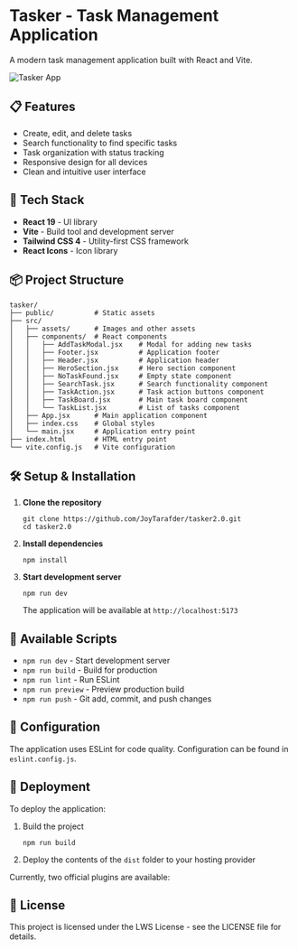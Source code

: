 # Tasker - Task Management Application

A modern task management application built with React and Vite.

![Tasker App](https://via.placeholder.com/800x400?text=Tasker+App)

## 📋 Features

- Create, edit, and delete tasks
- Search functionality to find specific tasks
- Task organization with status tracking
- Responsive design for all devices
- Clean and intuitive user interface

## 🚀 Tech Stack

- **React 19** - UI library
- **Vite** - Build tool and development server
- **Tailwind CSS 4** - Utility-first CSS framework
- **React Icons** - Icon library

## 📦 Project Structure

```
tasker/
├── public/          # Static assets
├── src/
│   ├── assets/      # Images and other assets
│   ├── components/  # React components
│   │   ├── AddTaskModal.jsx    # Modal for adding new tasks
│   │   ├── Footer.jsx          # Application footer
│   │   ├── Header.jsx          # Application header
│   │   ├── HeroSection.jsx     # Hero section component
│   │   ├── NoTaskFound.jsx     # Empty state component
│   │   ├── SearchTask.jsx      # Search functionality component
│   │   ├── TaskAction.jsx      # Task action buttons component
│   │   ├── TaskBoard.jsx       # Main task board component
│   │   └── TaskList.jsx        # List of tasks component
│   ├── App.jsx      # Main application component
│   ├── index.css    # Global styles
│   └── main.jsx     # Application entry point
├── index.html       # HTML entry point
└── vite.config.js   # Vite configuration
```

## 🛠️ Setup & Installation

1. **Clone the repository**

   ```
   git clone https://github.com/JoyTarafder/tasker2.0.git
   cd tasker2.0
   ```

2. **Install dependencies**

   ```
   npm install
   ```

3. **Start development server**
   ```
   npm run dev
   ```
   The application will be available at `http://localhost:5173`

## 📝 Available Scripts

- `npm run dev` - Start development server
- `npm run build` - Build for production
- `npm run lint` - Run ESLint
- `npm run preview` - Preview production build
- `npm run push` - Git add, commit, and push changes

## 🔧 Configuration

The application uses ESLint for code quality. Configuration can be found in `eslint.config.js`.

## 🚢 Deployment

To deploy the application:

1. Build the project

   ```
   npm run build
   ```

2. Deploy the contents of the `dist` folder to your hosting provider

Currently, two official plugins are available:

## 📄 License

This project is licensed under the LWS License - see the LICENSE file for details.

